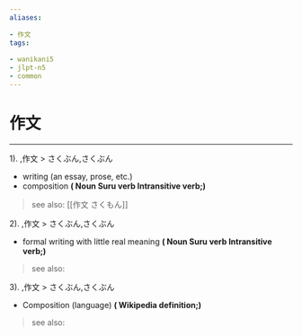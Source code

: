 ```yaml
---
aliases:
    
- 作文
tags:
    
- wanikani5
- jlpt-n5
- common
---
```


# 作文
---
1).
,作文 > さくぶん,さくぶん

- writing (an essay, prose, etc.)
- composition
**( Noun Suru verb Intransitive verb;)**
> see also:  [[作文 さくもん]]
            
2).
,作文 > さくぶん,さくぶん

- formal writing with little real meaning
**( Noun Suru verb Intransitive verb;)**
> see also: 
            
3).
,作文 > さくぶん,さくぶん

- Composition (language)
**( Wikipedia definition;)**
> see also: 
            